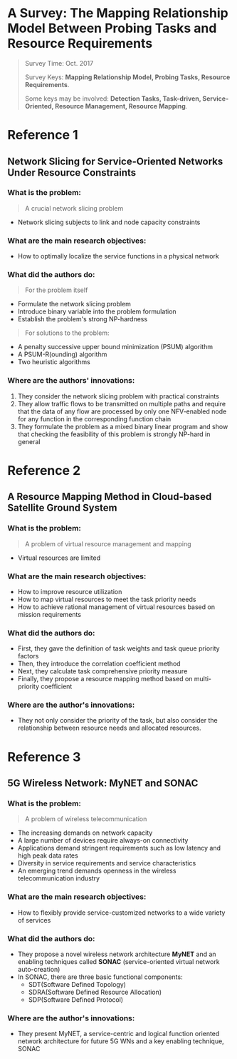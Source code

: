 # A Survey: The Mapping Relationship Model Between Probing Tasks and Resource Requirements 

> Survey Time: Oct. 2017
>
> Survey Keys: **Mapping Relationship Model, Probing Tasks, Resource Requirements**.
> 
> Some keys may be involved: **Detection Tasks, Task-driven, Service-Oriented, Resource Management, Resource Mapping**. 

# Reference 1
## Network Slicing for Service-Oriented Networks Under Resource Constraints

### What is the problem: 

> A crucial network slicing problem

* Network slicing subjects to link and node capacity constraints

### What are the main research objectives:

* How to optimally localize the service functions in a physical network

### What did the authors do:

> For the problem itself

* Formulate the network slicing problem
* Introduce binary variable into the problem formulation
* Establish the problem's strong NP-hardness

> For solutions to the problem:

*  A penalty successive upper bound minimization (PSUM) algorithm
*  A PSUM-R(ounding) algorithm
*  Two heuristic algorithms  

### Where are the authors' innovations:

1. They consider the network slicing problem with practical constraints
2. They allow traffic flows to be transmitted on multiple paths and require that the data of any flow are processed by only one NFV-enabled node for any function in the corresponding function chain
3. They formulate the problem as a mixed binary linear program and show that checking the feasibility of this problem is strongly NP-hard in general

# Reference 2
## A Resource Mapping Method in Cloud-based Satellite Ground System

### What is the problem:

> A problem of virtual resource management and mapping

* Virtual resources are limited

### What are the main research objectives:

* How to improve resource utilization
* How to map virtual resources to meet the task priority needs 
* How to achieve rational management of virtual resources based on mission requirements 

### What did the authors do:

* First, they gave the definition of task weights and task queue priority factors
* Then, they introduce the correlation coefficient method
* Next, they calculate task comprehensive priority measure
* Finally, they propose a resource mapping method based on multi-priority coefficient

### Where are the author's innovations:

* They not only consider the priority of the task, but also consider the relationship between resource needs and allocated resources.

# Reference 3
## 5G Wireless Network: MyNET and SONAC

### What is the problem:

> A problem of wireless telecommunication

* The increasing demands on network capacity
* A large number of devices require always-on connectivity
* Applications demand stringent requirements such as low latency and high peak data rates
* Diversity in service requirements and service characteristics
* An emerging trend demands openness in the wireless telecommunication industry 

### What are the main research objectives:

* How to flexibly provide service-customized networks to a wide variety of services 

### What did the authors do:

* They propose a novel wireless network architecture **MyNET** and an enabling techniques called **SONAC** (service-oriented virtual network auto-creation)
* In SONAC, there are three basic functional components:
	* SDT(Software Defined Topology)
	* SDRA(Software Defined Resource Allocation)
	* SDP(Software Defined Protocol)

### Where are the author's innovations:

* They present MyNET, a service-centric and logical function oriented network architecture for future 5G WNs and a key enabling technique, SONAC

